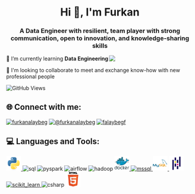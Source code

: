 <h1 align="center">Hi 👋, I'm Furkan</h1>
<h3 align="center">A Data Engineer with resilient, team player with strong communication, open to innovation, and knowledge-sharing skills</h3>

<div class='container'>
<div>
<img align="right" style="height: auto; width: 45%; class="img" src="https://github-readme-stats.vercel.app/api?username=falaybeg&show_icons=true&theme=radical" /><div>




🌱 I’m currently learning **Data Engineering**

👯 I'm looking to collaborate to meet and exchange know-how with new professional people

![GitHub Views](https://komarev.com/ghpvc/?username=falaybeg&color=db5a6b)

## 🌐 Connect with me:

<p align="left">
<a href="https://linkedin.com/in/furkanalaybeg" target="blank"><img align="center" src="https://cdn-icons-png.flaticon.com/512/174/174857.png" alt="furkanalaybeg" heimervght="30" width="30" /></a>
<a href="https://medium.com/@furkanalaybeg" target="blank"><img align="center" src="https://cdn.jsdelivr.net/npm/simple-icons@3.1.0/icons/medium.svg" alt="@furkanalaybeg" height="30" width="40" /></a>
<a href="https://www.hackerrank.com/falaybeg" target="blank"><img align="center" src="https://raw.githubusercontent.com/rahuldkjain/github-profile-readme-generator/master/src/images/icons/Social/hackerrank.svg" alt="falaybegf" height="30" width="40" /></a>
</p>


## 💻 Languages and Tools:





<p align="left"> 
 <!-- Python -->
  <a href="https://www.python.org" target="_blank" rel="noreferrer">
    <img src="https://raw.githubusercontent.com/devicons/devicon/master/icons/python/python-original.svg" alt="python" width="40" height="40"/>
  </a> 
<!-- SQL -->
<img src="https://cdn-icons-png.flaticon.com/512/29/29594.png" alt="sql" width="40" height="40"/>
    <!-- PySpark -->
  <img src="https://pica.zhimg.com/v2-3085ae6350bfb6f350466665da879630_720w.jpg?source=172ae18b" alt="pyspark" width="40" height="40"/>

<!-- Apache Airflow -->
  <img src="https://static-00.iconduck.com/assets.00/airflow-icon-512x512-tpr318yf.png" alt="airflow" width="40" height="40"/>
  <!-- Hadoop -->
  <img src="https://www.vectorlogo.zone/logos/apache_hadoop/apache_hadoop-icon.svg" alt="hadoop" width="40" height="40"/>
  <!-- Docker -->
  <a href="https://www.docker.com/" target="_blank" rel="noreferrer">
    <img src="https://raw.githubusercontent.com/devicons/devicon/master/icons/docker/docker-original-wordmark.svg" alt="docker" width="40" height="40"/>
    </a> 
  <!-- Microsoft SQL Server -->
  <a href="https://www.microsoft.com/en-us/sql-server" target="_blank" rel="noreferrer">
    <img src="https://www.svgrepo.com/show/303229/microsoft-sql-server-logo.svg" alt="mssql" width="40" height="40"/>
  </a> 
   <!-- MySQL -->
  <a href="https://www.mysql.com/" target="_blank" rel="noreferrer">
    <img src="https://raw.githubusercontent.com/devicons/devicon/master/icons/mysql/mysql-original-wordmark.svg" alt="mysql" width="40" height="40"/>
  </a> 
  <!-- Pandas -->
  <a href="https://pandas.pydata.org/" target="_blank" rel="noreferrer">
    <img src="https://raw.githubusercontent.com/devicons/devicon/2ae2a900d2f041da66e950e4d48052658d850630/icons/pandas/pandas-original.svg" alt="pandas" width="40" height="40"/>
  </a> 
 <!-- Scikit-learn -->
  <a href="https://scikit-learn.org/" target="_blank" rel="noreferrer">
    <img src="https://upload.wikimedia.org/wikipedia/commons/0/05/Scikit_learn_logo_small.svg" alt="scikit_learn" width="40" height="40"/>
  </a> 
    <!-- C# -->
  <img src="https://img.icons8.com/color/48/000000/c-sharp-logo.png" alt="csharp" width="40" height="40"/>
    <!-- HTML5 -->
  <a href="https://www.w3.org/html/" target="_blank" rel="noreferrer">
    <img src="https://raw.githubusercontent.com/devicons/devicon/master/icons/html5/html5-original-wordmark.svg" alt="html5" width="40" height="40"/>
  </a> 
</p>
